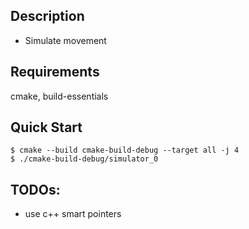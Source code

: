 ## Description
- Simulate movement 

## Requirements
cmake, build-essentials

## Quick Start
```console
$ cmake --build cmake-build-debug --target all -j 4 
$ ./cmake-build-debug/simulator_0
```

## TODOs:
- use c++ smart pointers
